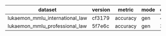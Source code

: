 | dataset | version | metric | mode | q3bft_q_p_hf |
|----- | ----- | ----- | ----- | -----|
| lukaemon_mmlu_international_law | cf3179 | accuracy | gen | 4.13 |
| lukaemon_mmlu_professional_law | 5f7e6c | accuracy | gen | 3.91 |
